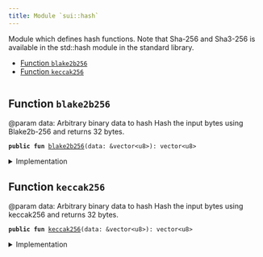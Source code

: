 ```yaml
---
title: Module `sui::hash`
---
```


Module which defines hash functions. Note that Sha-256 and Sha3-256 is available in the std::hash module in the
standard library.


-  [Function `blake2b256`](#sui_hash_blake2b256)
-  [Function `keccak256`](#sui_hash_keccak256)


<pre><code></code></pre>



<a name="sui_hash_blake2b256"></a>

## Function `blake2b256`

@param data: Arbitrary binary data to hash
Hash the input bytes using Blake2b-256 and returns 32 bytes.


<pre><code><b>public</b> <b>fun</b> <a href="../sui/hash.md#sui_hash_blake2b256">blake2b256</a>(data: &vector&lt;u8&gt;): vector&lt;u8&gt;
</code></pre>



<details>
<summary>Implementation</summary>


<pre><code><b>public</b> <b>native</b> <b>fun</b> <a href="../sui/hash.md#sui_hash_blake2b256">blake2b256</a>(data: &vector&lt;u8&gt;): vector&lt;u8&gt;;
</code></pre>



</details>

<a name="sui_hash_keccak256"></a>

## Function `keccak256`

@param data: Arbitrary binary data to hash
Hash the input bytes using keccak256 and returns 32 bytes.


<pre><code><b>public</b> <b>fun</b> <a href="../sui/hash.md#sui_hash_keccak256">keccak256</a>(data: &vector&lt;u8&gt;): vector&lt;u8&gt;
</code></pre>



<details>
<summary>Implementation</summary>


<pre><code><b>public</b> <b>native</b> <b>fun</b> <a href="../sui/hash.md#sui_hash_keccak256">keccak256</a>(data: &vector&lt;u8&gt;): vector&lt;u8&gt;;
</code></pre>



</details>
